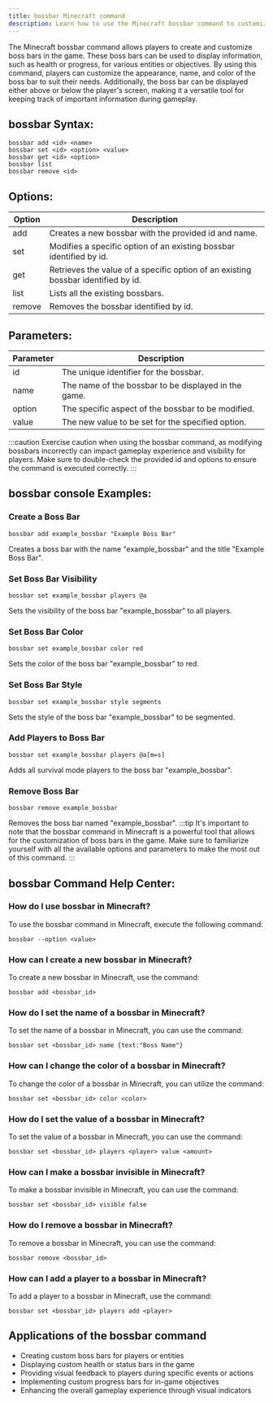 ```yaml
---
title: bossbar Minecraft command
description: Learn how to use the Minecraft bossbar command to customize and display boss bars in your game. 
---
```


The Minecraft bossbar command allows players to create and customize boss bars in the game. These boss bars can be used to display information, such as health or progress, for various entities or objectives. By using this command, players can customize the appearance, name, and color of the boss bar to suit their needs. Additionally, the boss bar can be displayed either above or below the player's screen, making it a versatile tool for keeping track of important information during gameplay.

## bossbar Syntax:
```console
bossbar add <id> <name>
bossbar set <id> <option> <value>
bossbar get <id> <option>
bossbar list
bossbar remove <id>
```

## Options:
| Option   | Description                             |
|----------|-----------------------------------------|
| add      | Creates a new bossbar with the provided id and name. |
| set      | Modifies a specific option of an existing bossbar identified by id. |
| get      | Retrieves the value of a specific option of an existing bossbar identified by id. |
| list     | Lists all the existing bossbars.         |
| remove   | Removes the bossbar identified by id.    |

## Parameters:
| Parameter   | Description                                         |
|-------------|-----------------------------------------------------|
| id          | The unique identifier for the bossbar.              |
| name        | The name of the bossbar to be displayed in the game.|
| option      | The specific aspect of the bossbar to be modified.  |
| value       | The new value to be set for the specified option.   | 

:::caution
Exercise caution when using the bossbar command, as modifying bossbars incorrectly can impact gameplay experience and visibility for players. Make sure to double-check the provided id and options to ensure the command is executed correctly.
:::

## bossbar console Examples:
### Create a Boss Bar
```console
bossbar add example_bossbar "Example Boss Bar"
```
Creates a boss bar with the name "example_bossbar" and the title "Example Boss Bar".

### Set Boss Bar Visibility
```console
bossbar set example_bossbar players @a
```
Sets the visibility of the boss bar "example_bossbar" to all players.

### Set Boss Bar Color
```console
bossbar set example_bossbar color red
```
Sets the color of the boss bar "example_bossbar" to red.

### Set Boss Bar Style
```console
bossbar set example_bossbar style segments
```
Sets the style of the boss bar "example_bossbar" to be segmented.

### Add Players to Boss Bar
```console
bossbar set example_bossbar players @a[m=s]
```
Adds all survival mode players to the boss bar "example_bossbar".

### Remove Boss Bar
```console
bossbar remove example_bossbar
```
Removes the boss bar named "example_bossbar".
:::tip
It's important to note that the bossbar command in Minecraft is a powerful tool that allows for the customization of boss bars in the game. Make sure to familiarize yourself with all the available options and parameters to make the most out of this command.
:::

## bossbar Command Help Center:

### How do I use bossbar in Minecraft?
To use the bossbar command in Minecraft, execute the following command:
```console
bossbar --option <value>
```

### How can I create a new bossbar in Minecraft?
To create a new bossbar in Minecraft, use the command:
```console
bossbar add <bossbar_id>
```

### How do I set the name of a bossbar in Minecraft?
To set the name of a bossbar in Minecraft, you can use the command:
```console
bossbar set <bossbar_id> name {text:"Boss Name"}
```

### How can I change the color of a bossbar in Minecraft?
To change the color of a bossbar in Minecraft, you can utilize the command:
```console
bossbar set <bossbar_id> color <color>
```

### How do I set the value of a bossbar in Minecraft?
To set the value of a bossbar in Minecraft, you can use the command:
```console
bossbar set <bossbar_id> players <player> value <amount>
```

### How can I make a bossbar invisible in Minecraft?
To make a bossbar invisible in Minecraft, you can use the command:
```console
bossbar set <bossbar_id> visible false
```

### How do I remove a bossbar in Minecraft?
To remove a bossbar in Minecraft, you can use the command:
```console
bossbar remove <bossbar_id>
```

### How can I add a player to a bossbar in Minecraft?
To add a player to a bossbar in Minecraft, use the command:
```console
bossbar set <bossbar_id> players add <player>
```
## Applications of the bossbar command

- Creating custom boss bars for players or entities
- Displaying custom health or status bars in the game
- Providing visual feedback to players during specific events or actions
- Implementing custom progress bars for in-game objectives
- Enhancing the overall gameplay experience through visual indicators